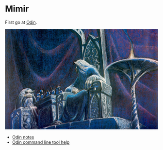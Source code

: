 # Mimir

First go at [Odin](https://github.com/odin-lang/Odin).

![Odin](doc\mimir.jpg)

* [Odin notes](doc/notes.md)
* [Odin command line tool help](doc/odin_command_line_tool.md)
